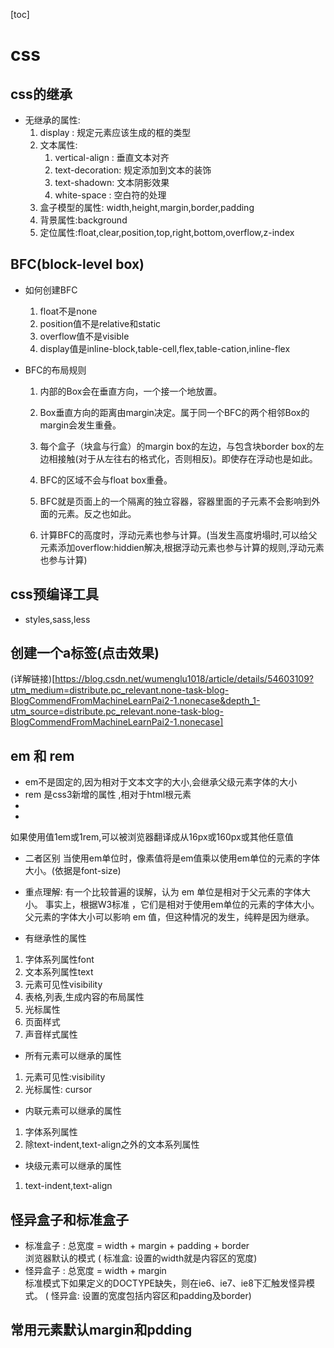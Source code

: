 [toc]
# css
## css的继承
* 无继承的属性:
    1. display : 规定元素应该生成的框的类型
    2. 文本属性: 
        1. vertical-align : 垂直文本对齐
        2. text-decoration: 规定添加到文本的装饰
        3. text-shadown: 文本阴影效果
        4. white-space : 空白符的处理
    3. 盒子模型的属性: width,height,margin,border,padding
    4. 背景属性:background
    5. 定位属性:float,clear,position,top,right,bottom,overflow,z-index

## BFC(block-level box)
* 如何创建BFC
    1. float不是none
    2. position值不是relative和static
    3. overflow值不是visible
    4. display值是inline-block,table-cell,flex,table-cation,inline-flex

* BFC的布局规则

    1. 内部的Box会在垂直方向，一个接一个地放置。

    2. Box垂直方向的距离由margin决定。属于同一个BFC的两个相邻Box的margin会发生重叠。

    3. 每个盒子（块盒与行盒）的margin box的左边，与包含块border box的左边相接触(对于从左往右的格式化，否则相反)。即使存在浮动也是如此。

    4. BFC的区域不会与float box重叠。

    5. BFC就是页面上的一个隔离的独立容器，容器里面的子元素不会影响到外面的元素。反之也如此。

    6. 计算BFC的高度时，浮动元素也参与计算。(当发生高度坍塌时,可以给父元素添加overflow:hiddien解决,根据浮动元素也参与计算的规则,浮动元素也参与计算)

## css预编译工具
* styles,sass,less 
## 创建一个a标签(点击效果)
(详解链接)[https://blog.csdn.net/wumenglu1018/article/details/54603109?utm_medium=distribute.pc_relevant.none-task-blog-BlogCommendFromMachineLearnPai2-1.nonecase&depth_1-utm_source=distribute.pc_relevant.none-task-blog-BlogCommendFromMachineLearnPai2-1.nonecase]

##  em 和 rem 
* em不是固定的,因为相对于文本文字的大小,会继承父级元素字体的大小
* rem 是css3新增的属性 ,相对于html根元素
* 
* 
如果使用值1em或1rem,可以被浏览器翻译成从16px或160px或其他任意值
* 二者区别
当使用em单位时，像素值将是em值乘以使用em单位的元素的字体大小。(依据是font-size)
* 重点理解:
有一个比较普遍的误解，认为 em 单位是相对于父元素的字体大小。 事实上，根据W3标准 ，它们是相对于使用em单位的元素的字体大小。  
父元素的字体大小可以影响 em 值，但这种情况的发生，纯粹是因为继承。  



* 有继承性的属性
1. 字体系列属性font
2. 文本系列属性text
3. 元素可见性visibility
4. 表格,列表,生成内容的布局属性
5. 光标属性
6. 页面样式
7. 声音样式属性
* 所有元素可以继承的属性
1. 元素可见性:visibility
2. 光标属性: cursor
* 内联元素可以继承的属性
1. 字体系列属性
2. 除text-indent,text-align之外的文本系列属性
* 块级元素可以继承的属性
1. text-indent,text-align
## 怪异盒子和标准盒子
* 标准盒子 : 总宽度 = width + margin + padding + border  
浏览器默认的模式 ( 标准盒: 设置的width就是内容区的宽度)
* 怪异盒子 : 总宽度 = width + margin  
标准模式下如果定义的DOCTYPE缺失，则在ie6、ie7、ie8下汇触发怪异模式。 ( 怪异盒: 设置的宽度包括内容区和padding及border)
## 常用元素默认margin和pdding
